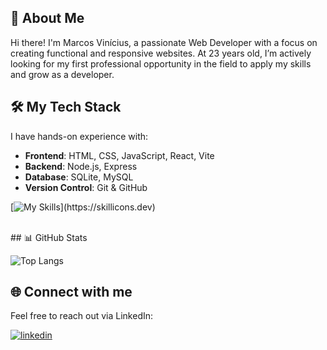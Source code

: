 ## 🚀 About Me
Hi there! I'm Marcos Vinícius, a passionate Web Developer with a focus on creating functional and responsive websites. At 23 years old, I’m actively looking for my first professional opportunity in the field to apply my skills and grow as a developer.

## 🛠 My Tech Stack

I have hands-on experience with:

- **Frontend**: HTML, CSS, JavaScript, React, Vite
- **Backend**: Node.js, Express
- **Database**: SQLite, MySQL
- **Version Control**: Git & GitHub

[![My Skills](https://skillicons.dev/icons?i=html,css,js,react,vite,,sqlite,nodejs,express,,github,git,)](https://skillicons.dev)

<br/>
## 📊 GitHub Stats

![Top Langs](https://github-readme-stats.vercel.app/api/top-langs/?username=mviniciussb&layout=compact&theme=dark)

## 🌐 Connect with me
Feel free to reach out via LinkedIn:

[![linkedin](https://img.shields.io/badge/linkedin-0A66C2?style=for-the-badge&logo=linkedin&logoColor=white)](https://www.linkedin.com/in/mviniciussb/ )
